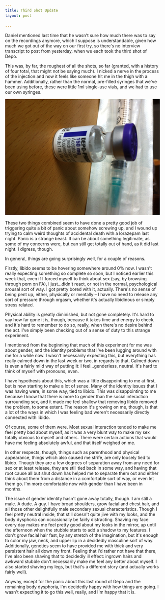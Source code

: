 ```yaml
---
title: Third Shot Update
layout: post

---
```


Daniel mentioned last time that he wasn't sure how much there was to say on the recordings anymore, which I suppose is understandable, given how much we got out of the way on our first try, so there's no interview transcript to post from yesterday, when we each took the third shot of Depo.

This was, by far, the roughest of all the shots, so far (granted, with a history of four total, that might not be saying much).  I nicked a nerve in the process of the injection and now it feels like someone hit me in the thigh with a hammer.  Additionally, rather than the normal, pre-filled syringes that we've been using before, these were little 1ml single-use vials, and we had to use our own syringes.

![The new vials](/assets/gender/depovial.png)

These two things combined seem to have done a pretty good job of triggering quite a bit of panic about somehow screwing up, and I wound up trying to calm weird thoughts of accidental death with a lorazepam last night.  Panic is a strange beast.  It can be about something legitimate, as some of my concerns were, but can still get totally out of hand, as it did last night.  I digress, though.

In general, things are going surprisingly well, for a couple of reasons.

Firstly, libido seems to be hovering somewhere around 0% now.  I wasn't really expecting something so complete so soon, but I noticed earlier this week that, even if I forced myself to think about sex (say, by browsing through porn on FA), I just...didn't react, or not in the normal, psychological arousal sort of way.  I got pretty bored with it, actually.  There's no sense of being pent up, either, physically or mentally – I have no need to release any sort of pressure through orgasm, whether it's actually libidinous or simply stress related.

Physical ability is greatly diminished, but not gone completely.  It's hard to say how far gone it is, though, because it takes time and energy to check, and it's hard to remember to do so, really, when there's no desire behind the act.  I've simply been checking out of a sense of duty to this strange experiment.

I mentioned from the beginning that much of this experiment for me was about gender, and the identity problems that I've been lugging around with me for a while now.  I wasn't necessarily expecting this, but everything has really calmed down in the last week or two, in regards to that.  Calmed down is even a fairly mild way of putting it: I feel...genderless, neutral.  It's hard to think of myself with pronouns, even.

I have hypothesis about this, which was a little disappointing to me at first, but is now starting to make a lot of sense.  Many of the identity issues that I was having were, in some way, tied to libido.  This was disappointing to me because I know that there is more to gender than the social interaction surrounding sex, and it made me feel shallow that removing libido removed the problem, to some extent.  The reason it's growing on me, though, is that a lot of the ways in which I was feeling bad weren't necessarily directly connected with libido.

Of course, some of them were.  Most sexual interaction tended to make me feel pretty bad about myself, as it was a very blunt way to make my sex totally obvious to myself and others.  There were certain actions that would have me feeling absolutely awful, and that itself weighed on me.

In other respects, though, things such as parenthood and physical appearance, things which also caused me strife, are only loosely tied to libido.  Though they are a few degrees of separation away from any need for sex or at least release, they are still tied back in some way, and having that root cause all but shut down has helped me to separate them out and either think about them from a distance in a comfortable sort of way, or even let them go.  I'm more comfortable now with gender than I have been in months.

The issue of gender identity hasn't gone away totally, though.  I am still a male.  A dude.  A guy.  I have broad shoulders, grow facial and chest hair, and all those other delightfully male secondary sexual characteristics.  Though I feel pretty neutral inside, that still doesn't quite jive with my looks, and the body dysphoria can occasionally be fairly distracting.  Shaving my face every day makes me feel pretty good about my looks in the mirror, up until the afternoon when the stubble starts to add a shadow to my features.  I don't grow facial hair fast, by any stretch of the imagination, but it's enough to color my jaw, neck, and upper lip in a decidedly masculine sort of way.  Additionally, genetics seem to have provided me with thick and very persistent hair all down my front.  Feeling that i'd rather not have that there, I've also been shaving that to decidedly ill effect: ingrown hairs and awkward stubble don't necessarily make me feel any better about myself.  I also started shaving my legs, but that's a different story (and actually works fairly well).

Anyway, except for the panic about this last round of Depo and the remaining body dysphoria, I'm decidedly happy with how things are going.  I wasn't expecting it to go this well, really, and I'm happy that it is.
